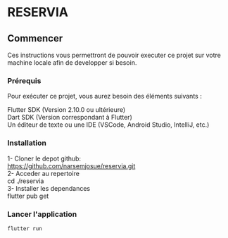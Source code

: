 # RESERVIA


## Commencer
Ces instructions vous permettront de pouvoir executer ce projet sur votre machine locale afin de developper si besoin.

### Prérequis
Pour exécuter ce projet, vous aurez besoin des éléments suivants :

Flutter SDK (Version 2.10.0 ou ultérieure)<br>
Dart SDK (Version correspondant à Flutter)<br>
Un éditeur de texte ou une IDE (VSCode, Android Studio, IntelliJ, etc.)<br>

### Installation
1- Cloner le depot github: <br>
    https://github.com/narsemjosue/reservia.git<br>
2- Acceder au repertoire<br>
    cd ./reservia<br>
3- Installer les dependances<br>
    flutter pub get<br>

### Lancer l'application
    flutter run


